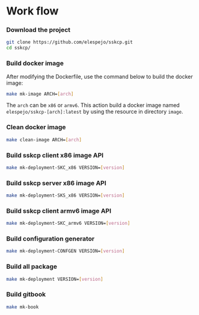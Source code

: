 # Work flow
### Download the project
```bash
git clone https://github.com/elespejo/sskcp.git
cd sskcp/
```

### Build docker image 
After modifying the Dockerfile, use the command below to build the docker  image:
```bash
make mk-image ARCH=[arch]
```
The `arch` can be `x86` or `armv6`.
This action build a docker image named `elespejo/sskcp-[arch]:latest` by using the resource in directory `image`.

### Clean docker image 
```bash
make clean-image ARCH=[arch]
```

### Build sskcp client x86 image API
```bash
make mk-deployment-SKC_x86 VERSION=[version]
```

### Build sskcp server x86 image API
```bash
make mk-deployment-SKS_x86 VERSION=[version]
```

### Build sskcp client armv6 image API
```bash
make mk-deployment-SKC_armv6 VERSION=[version]
```

### Build configuration generator
```bash
make mk-deployment-CONFGEN VERSION=[version]
```

### Build all package
```bash
make mk-deployment VERSION=[version]
```

### Build gitbook
```bash
make mk-book
```
